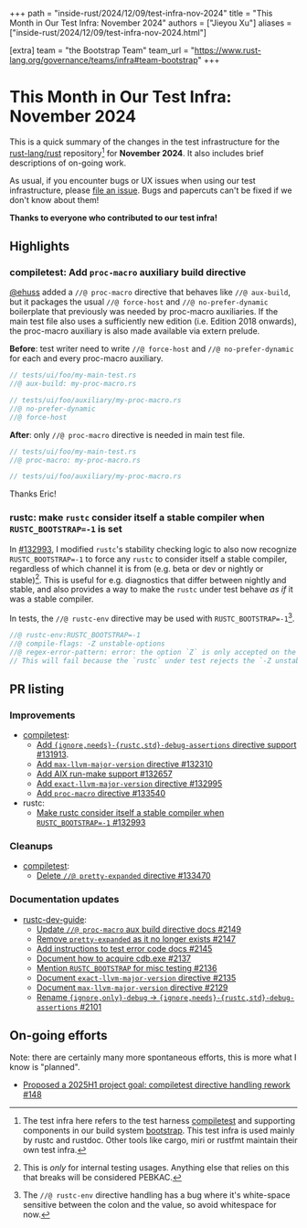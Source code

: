 +++
path = "inside-rust/2024/12/09/test-infra-nov-2024"
title = "This Month in Our Test Infra: November 2024"
authors = ["Jieyou Xu"]
aliases = ["inside-rust/2024/12/09/test-infra-nov-2024.html"]

[extra]
team = "the Bootstrap Team"
team_url = "https://www.rust-lang.org/governance/teams/infra#team-bootstrap"
+++

# This Month in Our Test Infra: November 2024

<!-- time period: 2024-11-05 through 2024-12-03 -->

This is a quick summary of the changes in the test infrastructure for the
[rust-lang/rust][r-l/r] repository[^scope] for **November 2024**. It also
includes brief descriptions of on-going work.

[^scope]: The test infra here refers to the test harness [compiletest] and
supporting components in our build system [bootstrap]. This test infra is used
mainly by rustc and rustdoc. Other tools like cargo, miri or rustfmt maintain
their own test infra.

As usual, if you encounter bugs or UX issues when using our test infrastructure,
please [file an issue][new-issue]. Bugs and papercuts can't be fixed if we don't
know about them!

**Thanks to everyone who contributed to our test infra!**

## Highlights

### compiletest: Add `proc-macro` auxiliary build directive

[@ehuss](https://github.com/ehuss) added a `//@ proc-macro` directive that
behaves like `//@ aux-build`, but it packages the usual `//@ force-host` and
`//@ no-prefer-dynamic` boilerplate that previously was needed by proc-macro
auxiliaries. If the main test file also uses a sufficiently new edition (i.e.
Edition 2018 onwards), the proc-macro auxiliary is also made available via
extern prelude.

**Before**: test writer need to write `//@ force-host` and `//@
no-prefer-dynamic` for each and every proc-macro auxiliary.

```rs
// tests/ui/foo/my-main-test.rs
//@ aux-build: my-proc-macro.rs
```

```rs
// tests/ui/foo/auxiliary/my-proc-macro.rs
//@ no-prefer-dynamic
//@ force-host
```

**After**: only `//@ proc-macro` directive is needed in main test file.

```rs
// tests/ui/foo/my-main-test.rs
//@ proc-macro: my-proc-macro.rs
```

```rs
// tests/ui/foo/auxiliary/my-proc-macro.rs
```

Thanks Eric!

### rustc: make `rustc` consider itself a stable compiler when `RUSTC_BOOTSTRAP=-1` is set

In [#132993](https://github.com/rust-lang/rust/pull/132993), I modified
`rustc`'s stability checking logic to also now recognize `RUSTC_BOOTSTRAP=-1` to
force any `rustc` to consider itself a stable compiler, regardless of which
channel it is from (e.g. beta or dev or nightly or stable)[^disclaimer]. This is
useful for e.g. diagnostics that differ between nightly and stable, and also
provides a way to make the `rustc` under test behave *as if* it was a stable
compiler. 

[^disclaimer]: This is *only* for internal testing usages. Anything else that
    relies on this that breaks will be considered PEBKAC.

In tests, the `//@ rustc-env` directive may be used with
`RUSTC_BOOTSTRAP=-1`[^known-bug].

[^known-bug]: The `//@ rustc-env` directive handling has a bug where it's
    white-space sensitive between the colon and the value, so avoid whitespace
    for now.

```rs
//@ rustc-env:RUSTC_BOOTSTRAP=-1
//@ compile-flags: -Z unstable-options
//@ regex-error-pattern: error: the option `Z` is only accepted on the nightly compiler
// This will fail because the `rustc` under test rejects the `-Z unstable-options` unstable flag.
```

## PR listing

### Improvements

- [compiletest]:
    - [Add `{ignore,needs}-{rustc,std}-debug-assertions` directive support #131913](https://github.com/rust-lang/rust/pull/131913).
    - [Add `max-llvm-major-version` directive #132310](https://github.com/rust-lang/rust/pull/132310)
    - [Add AIX run-make support #132657](https://github.com/rust-lang/rust/pull/132657)
    - [Add `exact-llvm-major-version` directive #132995](https://github.com/rust-lang/rust/pull/132995)
    - [Add `proc-macro` directive #133540](https://github.com/rust-lang/rust/pull/133540)
- rustc:
    - [Make rustc consider itself a stable compiler when `RUSTC_BOOTSTRAP=-1` #132993](https://github.com/rust-lang/rust/pull/132993)

### Cleanups

- [compiletest]:
    - [Delete `//@ pretty-expanded` directive #133470](https://github.com/rust-lang/rust/pull/133470)

### Documentation updates

- [rustc-dev-guide]:
    - [Update `//@ proc-macro` aux build directive docs #2149](https://github.com/rust-lang/rustc-dev-guide/pull/2149)
    - [Remove `pretty-expanded` as it no longer exists #2147](https://github.com/rust-lang/rustc-dev-guide/pull/2147)
    - [Add instructions to test error code docs #2145](https://github.com/rust-lang/rustc-dev-guide/pull/2145)
    - [Document how to acquire cdb.exe #2137](https://github.com/rust-lang/rustc-dev-guide/pull/2137)
    - [Mention `RUSTC_BOOTSTRAP` for misc testing #2136](https://github.com/rust-lang/rustc-dev-guide/pull/2136)
    - [Document `exact-llvm-major-version` directive #2135](https://github.com/rust-lang/rustc-dev-guide/pull/2135)
    - [Document `max-llvm-major-version` directive #2129](https://github.com/rust-lang/rustc-dev-guide/pull/2129)
    - [Rename `{ignore,only}-debug` -> `{ignore,needs}-{rustc,std}-debug-assertions` #2101](https://github.com/rust-lang/rustc-dev-guide/pull/2101)

## On-going efforts

Note: there are certainly many more spontaneous efforts, this is more what I
know is "planned".

- [Proposed a 2025H1 project goal: compiletest directive handling rework #148](https://github.com/rust-lang/rust-project-goals/pull/148)


[r-l/r]: https://github.com/rust-lang/rust
[rustc-dev-guide]: https://github.com/rust-lang/rustc-dev-guide
[compiletest]: https://github.com/rust-lang/rust/tree/master/src/tools/compiletest
[bootstrap]: https://github.com/rust-lang/rust/tree/master/src/bootstrap
[new-issue]: https://github.com/rust-lang/rust/issues/new

